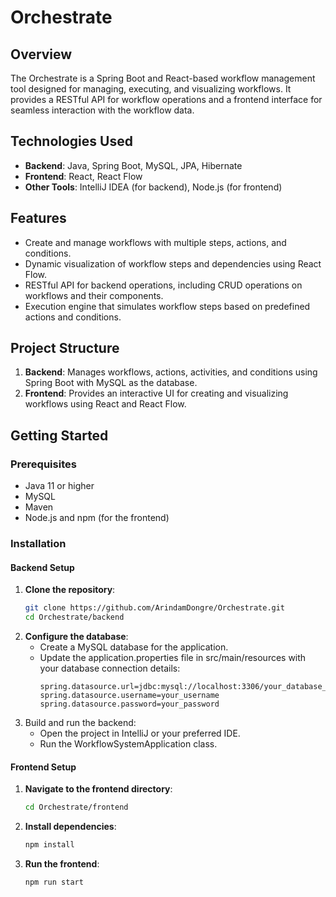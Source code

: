 ﻿# Orchestrate

## Overview
The Orchestrate is a Spring Boot and React-based workflow management tool designed for managing, executing, and visualizing workflows. It provides a RESTful API for workflow operations and a frontend interface for seamless interaction with the workflow data.

## Technologies Used
- **Backend**: Java, Spring Boot, MySQL, JPA, Hibernate
- **Frontend**: React, React Flow
- **Other Tools**: IntelliJ IDEA (for backend), Node.js (for frontend)

## Features
- Create and manage workflows with multiple steps, actions, and conditions.
- Dynamic visualization of workflow steps and dependencies using React Flow.
- RESTful API for backend operations, including CRUD operations on workflows and their components.
- Execution engine that simulates workflow steps based on predefined actions and conditions.

## Project Structure
1. **Backend**: Manages workflows, actions, activities, and conditions using Spring Boot with MySQL as the database.
2. **Frontend**: Provides an interactive UI for creating and visualizing workflows using React and React Flow.

## Getting Started

### Prerequisites
- Java 11 or higher
- MySQL
- Maven
- Node.js and npm (for the frontend)

### Installation

#### Backend Setup
1. **Clone the repository**:
   ```bash
   git clone https://github.com/ArindamDongre/Orchestrate.git
   cd Orchestrate/backend
   ```
2. **Configure the database**:
   - Create a MySQL database for the application.
   - Update the application.properties file in src/main/resources with your database connection details:
     ```
     spring.datasource.url=jdbc:mysql://localhost:3306/your_database_name
     spring.datasource.username=your_username
     spring.datasource.password=your_password
     ```
3. Build and run the backend:
   - Open the project in IntelliJ or your preferred IDE.
   - Run the WorkflowSystemApplication class.

#### Frontend Setup
1. **Navigate to the frontend directory**:
   ```bash
   cd Orchestrate/frontend
   ```
2. **Install dependencies**:
   ```bash
   npm install
   ```
3. **Run the frontend**:
   ```bash
   npm run start
   ```

